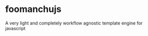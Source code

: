 foomanchujs
===========

A very light and completely workflow agnostic template engine for javascript
